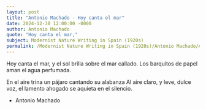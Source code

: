 ```yaml
---
layout: post
title: "Antonio Machado - Hoy canta el mar"
date: 2024-12-30 12:00:00 -0000
author: Antonio Machado
quote: "Hoy canta el mar,"
subject: Modernist Nature Writing in Spain (1920s)
permalink: /Modernist Nature Writing in Spain (1920s)/Antonio Machado/Antonio Machado - Hoy canta el mar
---
```


Hoy canta el mar,
y el sol brilla
sobre el  mar callado.
Los barquitos de papel
aman el agua perfumada.

En el aire trina un pájaro
cantando su alabanza
Al aire claro,
y leve, dulce voz,
el lamento ahogado
se aquieta en el silencio.

- Antonio Machado
